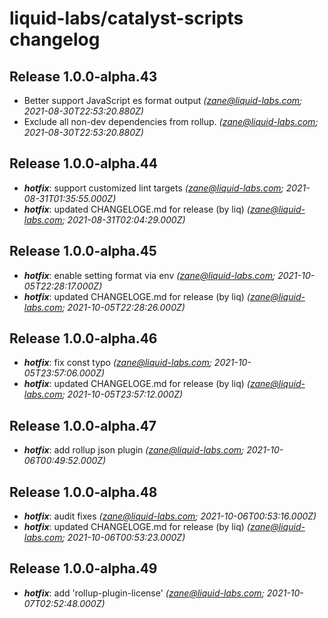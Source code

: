 # liquid-labs/catalyst-scripts changelog


## Release 1.0.0-alpha.43
* Better support JavaScript es format output _(zane@liquid-labs.com; 2021-08-30T22:53:20.880Z)_
* Exclude all non-dev dependencies from rollup. _(zane@liquid-labs.com; 2021-08-30T22:53:20.880Z)_

## Release 1.0.0-alpha.44
* _**hotfix**_: support customized lint targets _(zane@liquid-labs.com; 2021-08-31T01:35:55.000Z)_
* _**hotfix**_: updated CHANGELOGE.md for release (by liq) _(zane@liquid-labs.com; 2021-08-31T02:04:29.000Z)_

## Release 1.0.0-alpha.45
* _**hotfix**_: enable setting format via env _(zane@liquid-labs.com; 2021-10-05T22:28:17.000Z)_
* _**hotfix**_: updated CHANGELOGE.md for release (by liq) _(zane@liquid-labs.com; 2021-10-05T22:28:26.000Z)_

## Release 1.0.0-alpha.46
* _**hotfix**_: fix const typo _(zane@liquid-labs.com; 2021-10-05T23:57:06.000Z)_
* _**hotfix**_: updated CHANGELOGE.md for release (by liq) _(zane@liquid-labs.com; 2021-10-05T23:57:12.000Z)_

## Release 1.0.0-alpha.47
* _**hotfix**_: add rollup json plugin _(zane@liquid-labs.com; 2021-10-06T00:49:52.000Z)_

## Release 1.0.0-alpha.48
* _**hotfix**_: audit fixes _(zane@liquid-labs.com; 2021-10-06T00:53:16.000Z)_
* _**hotfix**_: updated CHANGELOGE.md for release (by liq) _(zane@liquid-labs.com; 2021-10-06T00:53:23.000Z)_

## Release 1.0.0-alpha.49
* _**hotfix**_: add 'rollup-plugin-license' _(zane@liquid-labs.com; 2021-10-07T02:52:48.000Z)_
